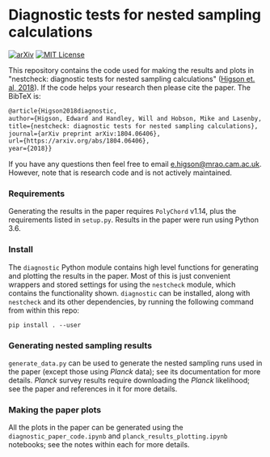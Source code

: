 # Diagnostic tests for nested sampling calculations

[![arXiv](http://img.shields.io/badge/arXiv-1804.06406-B31B1B.svg)](https://arxiv.org/abs/1804.06406)
[![MIT License](https://img.shields.io/badge/license-MIT-blue.svg)](https://github.com/ejhigson/dns/blob/master/LICENSE)

This repository contains the code used for making the results and plots in "nestcheck: diagnostic tests for nested sampling calculations" ([Higson et. al, 2018](https://arxiv.org/abs/1804.06406)). If the code helps your research then please cite the paper. The BibTeX is:

```latex
@article{Higson2018diagnostic,
author={Higson, Edward and Handley, Will and Hobson, Mike and Lasenby, Anthony},
title={nestcheck: diagnostic tests for nested sampling calculations},
journal={arXiv preprint arXiv:1804.06406},
url={https://arxiv.org/abs/1804.06406},
year={2018}}
```

If you have any questions then feel free to email <e.higson@mrao.cam.ac.uk>. However, note that is research code and is not actively maintained.

### Requirements

Generating the results in the paper requires ``PolyChord`` v1.14, plus the requirements listed in ``setup.py``. Results in the paper were run using Python 3.6.

### Install

The ``diagnostic`` Python module contains high level functions for generating and plotting the results in the paper. Most of this is just convenient wrappers and stored settings for using the ``nestcheck`` module, which contains the functionality shown. ``diagnostic`` can be installed, along with ``nestcheck`` and its other dependencies, by running the following command from within this repo:

```
pip install . --user
```

### Generating nested sampling results

``generate_data.py`` can be used to generate the nested sampling runs used in the paper (except those using *Planck* data); see its documentation for more details. *Planck* survey results require downloading the *Planck* likelihood; see the paper and references in it for more details.

### Making the paper plots

All the plots in the paper can be generated using the ``diagnostic_paper_code.ipynb`` and ``planck_results_plotting.ipynb`` notebooks; see the notes within each for more details.
